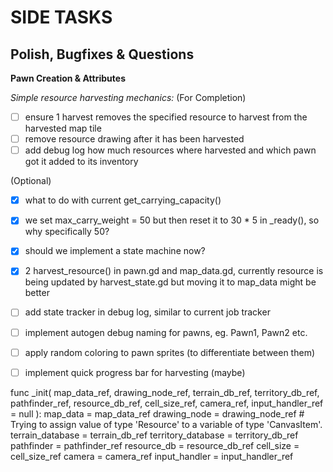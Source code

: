 # SIDE TASKS

## Polish, Bugfixes & Questions

**Pawn Creation & Attributes**

*Simple resource harvesting mechanics:*
(For Completion)
- [ ] ensure 1 harvest removes the specified resource to harvest from the harvested map tile
- [ ] remove resource drawing after it has been harvested
- [ ] add debug log how much resources where harvested and which pawn got it added to its inventory

(Optional)
- [x] what to do with current get_carrying_capacity()
- [x] we set max_carry_weight = 50 but then reset it to 30 * 5 in _ready(), so why specifically 50?
- [x] should we implement a state machine now?
- [x] 2 harvest_resource() in pawn.gd and map_data.gd, currently resource is being updated by harvest_state.gd but moving it to map_data might be better
- [ ] add state tracker in debug log, similar to current job tracker
- [ ] implement autogen debug naming for pawns, eg. Pawn1, Pawn2 etc.
- [ ] apply random coloring to pawn sprites (to differentiate between them)
- [ ] implement quick progress bar for harvesting (maybe)





func _init(
map_data_ref,
drawing_node_ref,
terrain_db_ref,
territory_db_ref,
pathfinder_ref,
resource_db_ref,
cell_size_ref,
camera_ref,
input_handler_ref = null
):
map_data = map_data_ref
drawing_node = drawing_node_ref # Trying to assign value of type 'Resource' to a variable of type 'CanvasItem'.
terrain_database = terrain_db_ref
territory_database = territory_db_ref
pathfinder = pathfinder_ref
resource_db = resource_db_ref
cell_size = cell_size_ref
camera = camera_ref
input_handler = input_handler_ref
